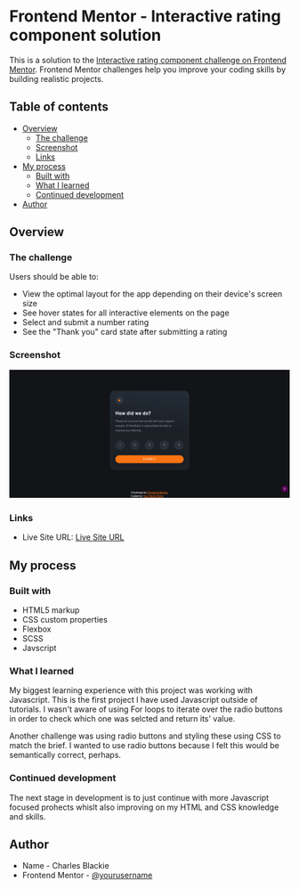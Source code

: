 # Frontend Mentor - Interactive rating component solution

This is a solution to the [Interactive rating component challenge on Frontend Mentor](https://www.frontendmentor.io/challenges/interactive-rating-component-koxpeBUmI). Frontend Mentor challenges help you improve your coding skills by building realistic projects. 

## Table of contents

- [Overview](#overview)
  - [The challenge](#the-challenge)
  - [Screenshot](#screenshot)
  - [Links](#links)
- [My process](#my-process)
  - [Built with](#built-with)
  - [What I learned](#what-i-learned)
  - [Continued development](#continued-development)
- [Author](#author)


## Overview

### The challenge

Users should be able to:

- View the optimal layout for the app depending on their device's screen size
- See hover states for all interactive elements on the page
- Select and submit a number rating
- See the "Thank you" card state after submitting a rating

### Screenshot

![Screenshot of my solution](./images/screenshot.png)

### Links

- Live Site URL: [Live Site URL](https://charlesrtb.github.io/interactive-rating-component-main/)

## My process

### Built with

- HTML5 markup
- CSS custom properties
- Flexbox
- SCSS
- Javscript

### What I learned

My biggest learning experience with this project was working with Javascript. This is the first project I have used Javascript outside of tutorials. I wasn't aware of using For loops to iterate over the radio buttons in order to check which one was selcted and return its' value. 

Another challenge was using radio buttons and styling these using CSS to match the brief. I wanted to use radio buttons because I felt this would be semantically correct, perhaps.

### Continued development

The next stage in development is to just continue with more Javascript focused prohects whislt also improving on my HTML and CSS knowledge and skills.


## Author

- Name - Charles Blackie
- Frontend Mentor - [@yourusername](https://www.frontendmentor.io/profile/yourusername)

